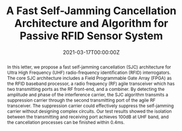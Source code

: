 ---
title: "A Fast Self-Jamming Cancellation Architecture and Algorithm for Passive RFID Sensor System"
authors:
- Chuankui Shen
- Haoqiu Xiong
- admin
- Fengcheng Mei
- Terry Tao Ye
# author_notes:
# - "Equal contribution"
# - "Equal contribution"
date: "2021-03-17T00:00:00Z"
doi: ""

# Schedule page publish date (NOT publication's date).
publishDate: "2024-03-01T00:00:00Z"

# Publication type.
# Accepts a single type but formatted as a YAML list (for Hugo requirements).
# Enter a publication type from the CSL standard.
publication_types: ["article-journal"]

# Publication name and optional abbreviated publication name.
publication: "IEEE Communications Letters"
publication_short: "*ICL*"

abstract: In this letter, we propose a fast self-jamming cancellation (SJC) architecture for Ultra High Frequency (UHF) radio-frequency identification (RFID) interrogators. The core SJC architecture includes a Field Programmable Gate Array (FPGA) as the RFID baseband processor, a radio frequency (RF) agile transceiver which has two transmitting ports as the RF front-end, and a combiner. By detecting the amplitude and phase of the interference carrier, the SJC algorithm transmits a suppression carrier through the second transmitting port of the agile RF transceiver. The suppression carrier could effectively suppress the self-jamming carrier without designing complex circuits. Our test results showed the isolation between the transmitting and receiving port achieves 100dB at UHF band, and the cancellation processes can be finished within 0.4ms.

# # Summary. An optional shortened abstract.
# summary: Lorem ipsum dolor sit amet, consectetur adipiscing elit. Duis posuere tellus ac convallis placerat. Proin tincidunt magna sed ex sollicitudin condimentum.

tags:
- Source Themes
featured: false

# links:
# - name: ""
#   url: ""
url_pdf: https://ieeexplore.ieee.org/document/9380725/authors#authors
url_code: ''
url_dataset: ''
url_poster: ''
url_project: ''
url_slides: ''
url_source: ''
url_video: ''

# Featured image
# To use, add an image named `featured.jpg/png` to your page's folder. 
image:
  caption: 'Image credit: [**Unsplash**](https://unsplash.com/photos/jdD8gXaTZsc)'
  focal_point: ""
  preview_only: false

# Associated Projects (optional).
#   Associate this publication with one or more of your projects.
#   Simply enter your project's folder or file name without extension.
#   E.g. `internal-project` references `content/project/internal-project/index.md`.
#   Otherwise, set `projects: []`.
projects: []

# Slides (optional).
#   Associate this publication with Markdown slides.
#   Simply enter your slide deck's filename without extension.
#   E.g. `slides: "example"` references `content/slides/example/index.md`.
#   Otherwise, set `slides: ""`.
slides: example
---